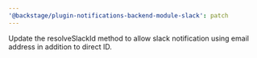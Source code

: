 ```yaml
---
'@backstage/plugin-notifications-backend-module-slack': patch
---
```


Update the resolveSlackId method to allow slack notification using email address in addition to direct ID.
